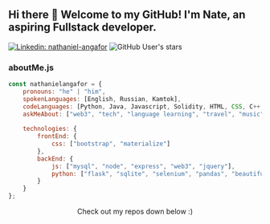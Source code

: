 ## Hi there 👋 Welcome to my GitHub! I'm Nate, an aspiring Fullstack developer.

[![Linkedin: nathaniel-angafor](https://img.shields.io/badge/-Nate-blue?style=flat-square&logo=Linkedin&logoColor=white&link=https://https://www.linkedin.com/in/nathaniel-angafor/)](https://www.linkedin.com/in/nathaniel-angafor/)
![GitHub User's stars](https://img.shields.io/github/stars/nathanielangafor?style=plastic)

### aboutMe.js

```javascript
const nathanielangafor = {
    pronouns: "he" | "him",
    spokenLanguages: [English, Russian, Kamtok],
    codeLanguages: [Python, Java, Javascript, Solidity, HTML, CSS, C++, C],
    askMeAbout: ["web3", "tech", "language learning", "travel", "music", "coffee"],
    
    technologies: {
        frontEnd: {
            css: ["bootstrap", "materialize"]
        },
        backEnd: {
            js: ["mysql", "node", "express", "web3", "jquery"],
            python: ["flask", "sqlite", "selenium", "pandas", "beautifulsoup"]
        }        
    }
};
```

<p align="center">
Check out my repos down below :)
</p>

